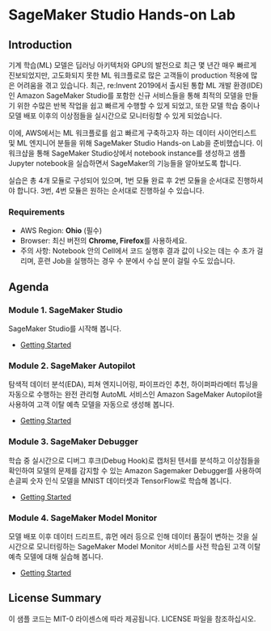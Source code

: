 # SageMaker Studio Hands-on Lab

## Introduction
기계 학습(ML) 모델은 딥러닝 아키텍처와 GPU의 발전으로 최근 몇 년간 매우 빠르게 진보되었지만, 고도화되지 못한 ML 워크플로로 많은 고객들이 production 적용에 많은 어려움을 겪고 있습니다. 최근, re:Invent 2019에서 출시된 통합 ML 개발 환경(IDE)인 Amazon SageMaker Studio를 포함한 신규 서비스들을 통해 최적의 모델을 만들기 위한 수많은 반복 작업을 쉽고 빠르게 수행할 수 있게 되었고, 또한 모델 학습 중이나 모델 배포 이후의 이상점들을 실시간으로 모니터링할 수 있게 되었습니다.

이에, AWS에서는 ML 워크플로를 쉽고 빠르게 구축하고자 하는 데이터 사이언티스트 및 ML 엔지니어 분들을 위해 SageMaker Studio Hands-on Lab을 준비했습니다. 이 워크샵을 통해 SageMaker Studio상에서 notebook instance를 생성하고 샘플 Jupyter notebook을 실습하면서 SageMaker의 기능들을 알아보도록 합니다. 

실습은 총 4개 모듈로 구성되어 있으며, 1번 모듈 완료 후 2번 모듈을 순서대로 진행하셔야 합니다. 3번, 4번 모듈은 원하는 순서대로 진행하실 수 있습니다.


### Requirements 
- AWS Region: **Ohio** (필수)
- Browser: 최신 버전의 **Chrome, Firefox**를 사용하세요.
- 주의 사항:  Notebook 안의 Cell에서 코드 실행후 결과 값이 나오는 데는 수 초가 걸리며, 훈련 Job을 실행하는 경우 수 분에서 수십 분이 걸릴 수도 있습니다. 

## Agenda

### Module 1. SageMaker Studio
SageMaker Studio를 시작해 봅니다. 
- [Getting Started](sagemaker-experiments/mnist-handwritten-digits-classification-experiment.ipynb)

### Module 2. SageMaker Autopilot
탐색적 데이터 분석(EDA), 피쳐 엔지니어링, 파이프라인 추천, 하이퍼파라메터 튜닝을 자동으로 수행하는 완전 관리형 AutoML 서비스인 Amazon SageMaker Autopilot을 사용하여 고객 이탈 예측 모델을 자동으로 생성해 봅니다.
- [Getting Started](autopilot/lab2.md)

### Module 3. SageMaker Debugger
학습 중 실시간으로 디버그 후크(Debug Hook)로 캡처된 텐서를 분석하고 이상점들을 확인하여 모델의 문제를 감지할 수 있는 Amazon Sagemaker Debugger를 사용하여 손글찌 숫자 인식 모델을 MNIST 데이터셋과 TensorFlow로 학습해 봅니다.
- [Getting Started](debugger/tensorflow_builtin_rule/tf-mnist-builtin-rule.ipynb)

### Module 4. SageMaker Model Monitor
모델 배포 이후 데이터 드리프트, 휴먼 에러 등으로 인해 데이터 품질이 변하는 것을 실시간으로 모니터링하는 SageMaker Model Monitor 서비스를 사전 학습된 고객 이탈 예측 모델에 대해 실습해 봅니다.
- [Getting Started](model-monitor/SageMaker-ModelMonitoring.ipynb)

## License Summary
이 샘플 코드는 MIT-0 라이센스에 따라 제공됩니다. LICENSE 파일을 참조하십시오.